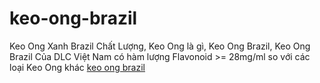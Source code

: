 # keo-ong-brazil
Keo Ong Xanh Brazil Chất Lượng, Keo Ong là gì, Keo Ong Brazil, Keo Ong Brazil Của DLC Việt Nam có hàm lượng Flavonoid >= 28mg/ml so với các loại Keo Ong khác
<a href="http://www.keoongbrazil.net">keo ong brazil</a>
